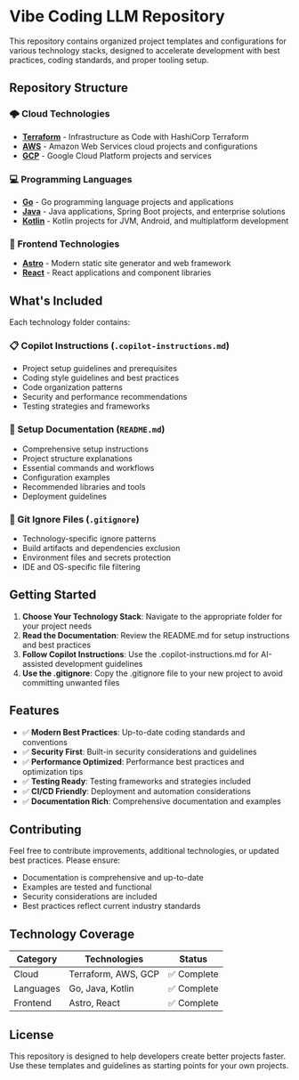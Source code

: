 # Vibe Coding LLM Repository

This repository contains organized project templates and configurations for various technology stacks, designed to accelerate development with best practices, coding standards, and proper tooling setup.

## Repository Structure

### 🌩️ Cloud Technologies
- **[Terraform](./cloud/terraform/)** - Infrastructure as Code with HashiCorp Terraform
- **[AWS](./cloud/aws/)** - Amazon Web Services cloud projects and configurations
- **[GCP](./cloud/gcp/)** - Google Cloud Platform projects and services

### 💻 Programming Languages
- **[Go](./language/go/)** - Go programming language projects and applications
- **[Java](./language/java/)** - Java applications, Spring Boot projects, and enterprise solutions
- **[Kotlin](./language/kotlin/)** - Kotlin projects for JVM, Android, and multiplatform development

### 🎨 Frontend Technologies
- **[Astro](./frontend/astro/)** - Modern static site generator and web framework
- **[React](./frontend/react/)** - React applications and component libraries

## What's Included

Each technology folder contains:

### 📋 Copilot Instructions (`.copilot-instructions.md`)
- Project setup guidelines and prerequisites
- Coding style guidelines and best practices
- Code organization patterns
- Security and performance recommendations
- Testing strategies and frameworks

### 📖 Setup Documentation (`README.md`)
- Comprehensive setup instructions
- Project structure explanations
- Essential commands and workflows
- Configuration examples
- Recommended libraries and tools
- Deployment guidelines

### 🚫 Git Ignore Files (`.gitignore`)
- Technology-specific ignore patterns
- Build artifacts and dependencies exclusion
- Environment files and secrets protection
- IDE and OS-specific file filtering

## Getting Started

1. **Choose Your Technology Stack**: Navigate to the appropriate folder for your project needs
2. **Read the Documentation**: Review the README.md for setup instructions and best practices
3. **Follow Copilot Instructions**: Use the .copilot-instructions.md for AI-assisted development guidelines
4. **Use the .gitignore**: Copy the .gitignore file to your new project to avoid committing unwanted files

## Features

- ✅ **Modern Best Practices**: Up-to-date coding standards and conventions
- ✅ **Security First**: Built-in security considerations and guidelines
- ✅ **Performance Optimized**: Performance best practices and optimization tips
- ✅ **Testing Ready**: Testing frameworks and strategies included
- ✅ **CI/CD Friendly**: Deployment and automation considerations
- ✅ **Documentation Rich**: Comprehensive documentation and examples

## Contributing

Feel free to contribute improvements, additional technologies, or updated best practices. Please ensure:

- Documentation is comprehensive and up-to-date
- Examples are tested and functional
- Security considerations are included
- Best practices reflect current industry standards

## Technology Coverage

| Category | Technologies | Status |
|----------|-------------|---------|
| Cloud | Terraform, AWS, GCP | ✅ Complete |
| Languages | Go, Java, Kotlin | ✅ Complete |
| Frontend | Astro, React | ✅ Complete |

## License

This repository is designed to help developers create better projects faster. Use these templates and guidelines as starting points for your own projects.
